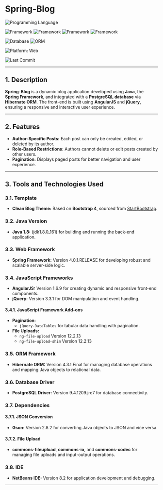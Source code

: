 # Spring-Blog

![Programming Language](https://img.shields.io/badge/Java-red?style=flat&logo=openjdk&logoColor=white)

![Framework](https://img.shields.io/badge/Spring%20Framework-green?style=flat&logo=spring&logoColor=white) ![Framework](https://img.shields.io/badge/AngularJS-darkred?style=flat&logo=angular&logoColor=white) ![Framework](https://img.shields.io/badge/Query-blue?style=flat&logo=jquery&logoColor=white) ![Framework](https://img.shields.io/badge/Bootstrap-purple?style=flat&logo=bootstrap&logoColor=white)

![Database](https://img.shields.io/badge/PostgreSQL-darkblue?logo=postgresql&logoColor=white) ![ORM](https://img.shields.io/badge/Hibernate-beige?style=flat&logo=hibernate&logoColor=white)  

![Platform: Web](https://img.shields.io/badge/Platform-Web-blue?logo=google-chrome)

![Last Commit](https://img.shields.io/github/last-commit/ander1code/spring-blog?color=yellow&logo=github) 

---

## 1. Description
**Spring-Blog** is a dynamic blog application developed using **Java**, the **Spring Framework**, and integrated with a **PostgreSQL database** via **Hibernate ORM**. The front-end is built using **AngularJS** and **jQuery**, ensuring a responsive and interactive user experience.

---

## 2. Features
- **Author-Specific Posts:** Each post can only be created, edited, or deleted by its author.
- **Role-Based Restrictions:** Authors cannot delete or edit posts created by other users.
- **Pagination:** Displays paged posts for better navigation and user experience.

---

## 3. Tools and Technologies Used

### 3.1. Template
- **Clean Blog Theme:** Based on **Bootstrap 4**, sourced from [StartBootstrap](https://startbootstrap.com/template-overviews/clean-blog/).

### 3.2. Java Version
- **Java 1.8:** (jdk1.8.0_161) for building and running the back-end application.

### 3.3. Web Framework
- **Spring Framework:** Version 4.0.1.RELEASE for developing robust and scalable server-side logic.

### 3.4. JavaScript Frameworks
- **AngularJS:** Version 1.6.9 for creating dynamic and responsive front-end components.
- **jQuery:** Version 3.3.1 for DOM manipulation and event handling.

#### 3.4.1. JavaScript Framework Add-ons
- **Pagination:**  
  - `jQuery-DataTables` for tabular data handling with pagination.
- **File Uploads:**  
  - `ng-file-upload` Version 12.2.13  
  - `ng-file-upload-shim` Version 12.2.13

### 3.5. ORM Framework
- **Hibernate ORM:** Version 4.3.1.Final for managing database operations and mapping Java objects to relational data.

### 3.6. Database Driver
- **PostgreSQL Driver:** Version 9.4.1209.jre7 for database connectivity.

### 3.7. Dependencies

#### 3.7.1. JSON Conversion
- **Gson:** Version 2.8.2 for converting Java objects to JSON and vice versa.

#### 3.7.2. File Upload
- **commons-fileupload**, **commons-io**, and **commons-codec** for managing file uploads and input-output operations.

### 3.8. IDE
- **NetBeans IDE:** Version 8.2 for application development and debugging.

---
